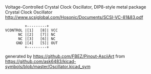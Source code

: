 Voltage-Controlled Crystal Clock Oscillator, DIP8-style metal package
Crystal Clock Oscillator
http://www.scsiglobal.com/Hosonic/Documents/SCSI-VC-81&83.pdf


	         +---------+
	VCONTROL |[1]   [8]| VCC
	      NC |[2]   [7]| NC
	      NC |[3]   [6]| NC
	     GND |[4]   [5]| OUT
	         +---------+


generated by https://github.com/FBEZ/Pinout-AsciiArt from https://github.com/ask6483/kicad-symbols/blob/master/Oscillator.kicad_sym